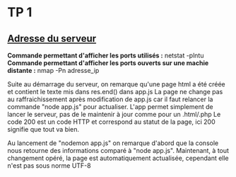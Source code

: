 # TP 1

## [Adresse du serveur](http://172.16.198.1:8085)

**Commande permettant d'afficher les ports utilisés :** netstat -plntu
**Commande permettant d'afficher les ports ouverts sur une machie distante :** nmap -Pn adresse_ip

Suite au démarrage du serveur, on remarque qu'une page html a été créée et contient le texte mis dans res.end() dans app.js
La page ne change pas au raffraichissement après modification de app.js car il faut relancer la commande "node app.js" pour actualiser. L'app permet simplement de lancer le serveur, pas de le maintenir à jour comme pour un .html/.php
Le code 200 est un code HTTP et correspond au statut de la page, ici 200 signifie que tout va bien.

Au lancement de "nodemon app.js" on remarque d'abord que la console nous retourne des informations comparé à "node app.js". Maintenant, à tout changement opéré, la page est automatiquement actualisée, cependant elle n'est pas sous norme UTF-8
